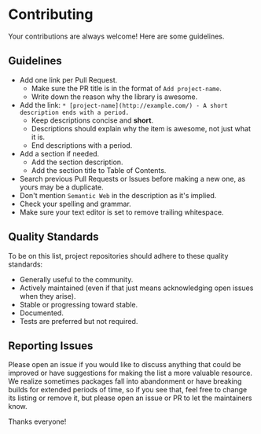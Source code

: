 # Contributing

Your contributions are always welcome! Here are some guidelines.

## Guidelines

* Add one link per Pull Request.
    * Make sure the PR title is in the format of `Add project-name`.
    * Write down the reason why the library is awesome.
* Add the link: `* [project-name](http://example.com/) - A short description ends with a period.`
    * Keep descriptions concise and **short**.
    * Descriptions should explain why the item is awesome, not just what it is.
    * End descriptions with a period.
* Add a section if needed.
    * Add the section description.
    * Add the section title to Table of Contents.
* Search previous Pull Requests or Issues before making a new one, as yours may be a duplicate.
* Don't mention `Semantic Web` in the description as it's implied.
* Check your spelling and grammar.
* Make sure your text editor is set to remove trailing whitespace.

## Quality Standards

To be on this list, project repositories should adhere to these quality standards:

* Generally useful to the community.
* Actively maintained (even if that just means acknowledging open issues when they arise).
* Stable or progressing toward stable.
* Documented.
* Tests are preferred but not required.

## Reporting Issues

Please open an issue if you would like to discuss anything that could be improved or have suggestions for making the list a more valuable resource. We realize sometimes packages fall into abandonment or have breaking builds for extended periods of time, so if you see that, feel free to change its listing or remove it, but please open an issue or PR to let the maintainers know.

Thanks everyone!